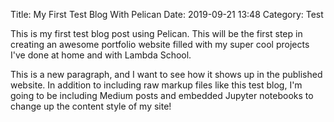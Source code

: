 Title: My First Test Blog With Pelican
Date: 2019-09-21 13:48
Category: Test

This is my first test blog post using Pelican. This will be the first step in creating an awesome portfolio website filled with my super cool projects I've done at home and with Lambda School.

This is a new paragraph, and I want to see how it shows up in the published website. In addition to including raw markup files like this test blog, I'm going to be including Medium posts and embedded Jupyter notebooks to change up the content style of my site!